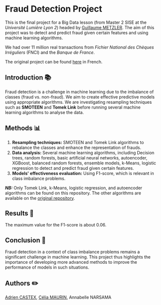 # Fraud Detection Project

This is the final project for a Big Data lesson (from Master 2 SISE at the _Université Lumière Lyon 2_) headed by [Guillaume METZLER](https://guillaumemetzler.github.io/). The aim of this project was to detect and predict fraud given certain features and using machine learning algorithms.

We had over 11 million real transactions from _Fichier National des Chèques Irréguliers_ (FNCI) and the _Banque de France_.

The original project can be found [here](https://github.com/adcastex/fouille_de_donnees) in French.

## Introduction 📚

Fraud detection is a challenge in machine learning due to the imbalance of classes (fraud vs. non-fraud). We aim to create effective predictive models using appropriate algorithms. We are investigating resampling techniques such as **SMOTEEN** and **Tomek Link** before running several machine learning algorithms to analyse the data.

## Methods 📊

1. **Resampling techniques:** SMOTEEN and Tomek Link algorithms to rebalance the classes and enhance the representation of frauds.
2. **Data analysis:** Several machine learning algorithms, including Decision trees, random forests, basic artificial neural networks, autoencoder, XGBoost, balanced random forests, ensemble models, k-Means, logistic regression to detect and predict fraud given certain features.
3. **Models' effectiveness evaluation:** Using F1-score, which is relevant in class imbalance problems.

**_NB:_** Only Tomek Link, k-Means, logistic regression, and autoencoder algorithms can be found on this repository. The other algorithms are available on the [original repository](https://github.com/adcastex/fouille_de_donnees).

## Results 📍

The maximum value for the F1-score is about 0.06.

## Conclusion 📎

Fraud detection in a context of class imbalance problems remains a significant challenge in machine learning. This project thus highlights the importance of developing more advanced methods to improve the performance of models in such situations.

## Authors ✏️

[Adrien CASTEX](https://github.com/adcastex), [Célia MAURIN](https://github.com/cemaurin), Annabelle NARSAMA
